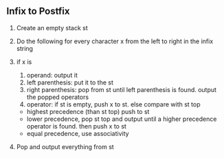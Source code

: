## Infix to Postfix

1. Create an empty stack st
2. Do the following for every character x from the left to right in the infix string
3. if x is

   1. operand: output it
   2. left parenthesis: put it to the st
   3. right parenthesis: pop from st until left parenthesis is found. output the popped operators
   4. operator: if st is empty, push x to st. else compare with st top

   - highest precedence (than st top) push to st
   - lower precedence, pop st top and output until a higher precedence operator is found. then push x to st
   - equal precedence, use associativity

4. Pop and output everything from st
